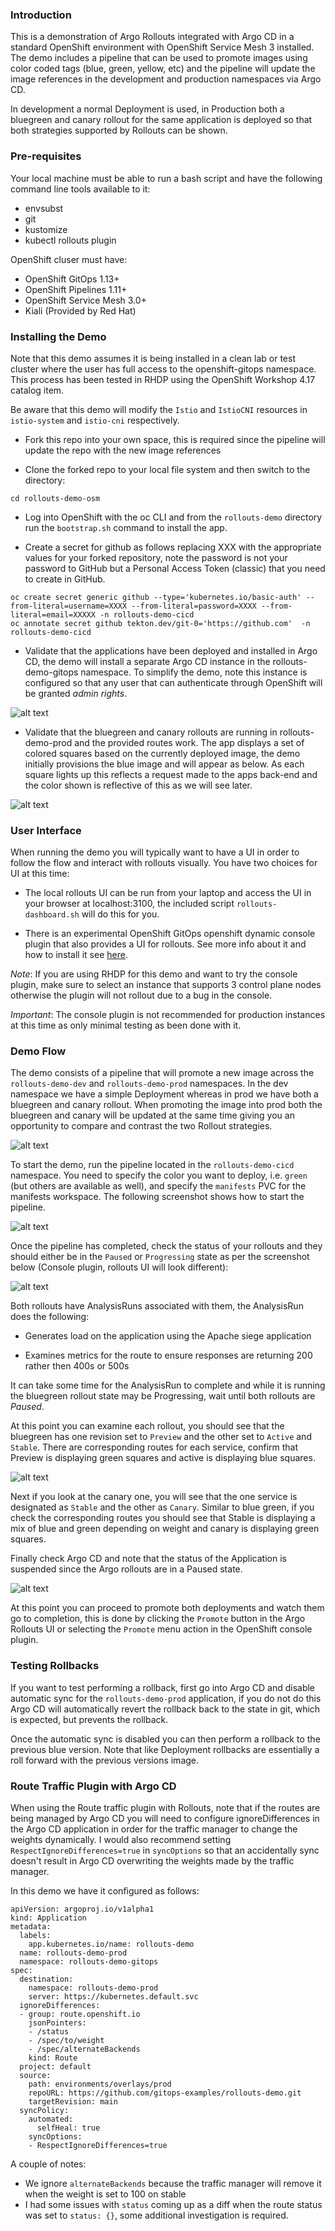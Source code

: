 ### Introduction

This is a demonstration of Argo Rollouts integrated with Argo CD in a standard OpenShift environment with OpenShift Service Mesh 3 installed. The demo
includes a pipeline that can be used to promote images using color coded tags (blue, green, yellow, etc) and the pipeline will
update the image references in the development and production namespaces via Argo CD.

In development a normal Deployment is used, in Production both a bluegreen and canary rollout for the same application is deployed
so that both strategies supported by Rollouts can be shown.

### Pre-requisites

Your local machine must be able to run a bash script and have the following command line tools available to it:
- envsubst
- git
- kustomize
- kubectl rollouts plugin

OpenShift cluser must have:

- OpenShift GitOps 1.13+
- OpenShift Pipelines 1.11+
- OpenShift Service Mesh 3.0+
- Kiali (Provided by Red Hat)

### Installing the Demo

Note that this demo assumes it is being installed in a clean lab or test cluster where the user has full access to the openshift-gitops namespace. This process has been tested in RHDP using the OpenShift Workshop 4.17 catalog item.

Be aware that this demo will modify the `Istio` and `IstioCNI` resources in `istio-system` and `istio-cni` respectively.

* Fork this repo into your own space, this is required since the pipeline will update the repo with the new image references

* Clone the forked repo to your local file system and then switch to the directory:

```cd rollouts-demo-osm```

* Log into OpenShift with the oc CLI and from the `rollouts-demo` directory run the `bootstrap.sh` command to install the app.

* Create a secret for github as follows replacing XXX with the appropriate values for your forked repository, note the password is not your password to
GitHub but a Personal Access Token (classic) that you need to create in GitHub.

```
oc create secret generic github --type='kubernetes.io/basic-auth' --from-literal=username=XXXX --from-literal=password=XXXX --from-literal=email=XXXXX -n rollouts-demo-cicd
oc annotate secret github tekton.dev/git-0='https://github.com'  -n rollouts-demo-cicd
```

* Validate that the applications have been deployed and installed in Argo CD, the demo will install a separate Argo CD instance in the rollouts-demo-gitops namespace. To simplify the demo, note this instance
is configured so that any user that can authenticate through OpenShift will be granted *admin rights*.

![alt text](https://raw.githubusercontent.com/gitops-examples/rollouts-demo/main/docs/img/argo-cd-apps.png)

- Validate that the bluegreen and canary rollouts are running in rollouts-demo-prod and the provided routes work. The app displays a set of colored squares based on the currently deployed image, the demo initially provisions
the blue image and will appear as below. As each square lights up this reflects a request made to the apps back-end and the color shown is reflective of this as we will see later.

![alt text](https://raw.githubusercontent.com/gitops-examples/rollouts-demo/main/docs/img/rollout-app.png)

### User Interface

When running the demo you will typically want to have a UI in order to follow the flow and interact with rollouts visually. You have two choices for UI at this time:

* The local rollouts UI can be run from your laptop and access the UI in your browser at localhost:3100, the included script `rollouts-dashboard.sh` will do this for you.

* There is an experimental OpenShift GitOps openshift dynamic console plugin that also provides a UI for rollouts. See more info about it and how to install it see [here](https://github.com/gnunn-gitops/gitops-admin-plugin).

*Note*: If you are using RHDP for this demo and want to try the console plugin, make sure to select an instance that supports 3 control plane nodes otherwise the plugin will not rollout due to a bug in the console.

*Important*: The console plugin is not recommended for production instances at this time as only minimal testing as been done with it.

### Demo Flow

The demo consists of a pipeline that will promote a new image across the `rollouts-demo-dev` and `rollouts-demo-prod` namespaces. In the dev namespace we have a simple Deployment whereas in prod we have both a bluegreen and canary rollout. When promoting the image into prod both the bluegreen and canary will be updated at the same time giving you an opportunity to compare and contrast the two Rollout strategies.

![alt text](https://raw.githubusercontent.com/gitops-examples/rollouts-demo/main/docs/img/pipeline.png)

To start the demo, run the pipeline located in the `rollouts-demo-cicd` namespace. You need to specify the color you want to deploy, i.e. `green` (but others are available as well), and specify the `manifests` PVC for the manifests workspace. The following screenshot shows how to start the pipeline.

![alt text](https://raw.githubusercontent.com/gitops-examples/rollouts-demo/main/docs/img/start-pipeline.png)

Once the pipeline has completed, check the status of your rollouts and they should either be in the `Paused` or `Progressing` state as per the screenshot below (Console plugin, rollouts UI will look different):

![alt text](https://raw.githubusercontent.com/gitops-examples/rollouts-demo/main/docs/img/post-status.png)

Both rollouts have AnalysisRuns associated with them, the AnalysisRun does the following:

* Generates load on the application using the Apache siege application

* Examines metrics for the route to ensure responses are returning 200 rather then 400s or 500s

It can take some time for the AnalysisRun to complete and while it is running the bluegreen rollout state may be Progressing, wait until both rollouts are *Paused*.

At this point you can examine each rollout, you should see that the bluegreen has one revision set to `Preview` and the other set to `Active` and `Stable`. There are corresponding routes for each service, confirm that Preview is displaying green squares and active is displaying blue squares.

![alt text](https://raw.githubusercontent.com/gitops-examples/rollouts-demo/main/docs/img/blue-green-paused.png)

Next if you look at the canary one, you will see that the one service is designated as `Stable` and the other as `Canary`. Similar to blue green, if you check the corresponding routes you should see that Stable is displaying a mix of blue and green depending on weight and canary is displaying green squares.

Finally check Argo CD and note that the status of the Application is suspended since the Argo rollouts are in a Paused state.

![alt text](https://raw.githubusercontent.com/gitops-examples/rollouts-demo/main/docs/img/argo-suspended.png)

At this point you can proceed to promote both deployments and watch them go to completion, this is done by clicking the `Promote` button in the Argo Rollouts UI or selecting the `Promote` menu action in the OpenShift console plugin.

### Testing Rollbacks

If you want to test performing a rollback, first go into Argo CD and disable automatic sync for the `rollouts-demo-prod` application, if you do not do this Argo CD will automatically revert the rollback back to the state in git, which is expected, but prevents the rollback.

Once the automatic sync is disabled you can then perform a rollback to the previous blue version. Note that like Deployment rollbacks are essentially a roll forward with the previous versions image.

### Route Traffic Plugin with Argo CD

When using the Route traffic plugin with Rollouts, note that if the routes are being managed by Argo CD you will need to configure ignoreDifferences in the Argo CD application in order for the traffic manager to change the weights dynamically. I would also recommend setting `RespectIgnoreDifferences=true` in `syncOptions` so that an accidentally sync doesn't result in Argo CD overwriting the weights made by the traffic manager.

In this demo we have it configured as follows:

```
apiVersion: argoproj.io/v1alpha1
kind: Application
metadata:
  labels:
    app.kubernetes.io/name: rollouts-demo
  name: rollouts-demo-prod
  namespace: rollouts-demo-gitops
spec:
  destination:
    namespace: rollouts-demo-prod
    server: https://kubernetes.default.svc
  ignoreDifferences:
  - group: route.openshift.io
    jsonPointers:
    - /status
    - /spec/to/weight
    - /spec/alternateBackends
    kind: Route
  project: default
  source:
    path: environments/overlays/prod
    repoURL: https://github.com/gitops-examples/rollouts-demo.git
    targetRevision: main
  syncPolicy:
    automated:
      selfHeal: true
    syncOptions:
    - RespectIgnoreDifferences=true
```

A couple of notes:
- We ignore `alternateBackends` because the traffic manager will remove it when the weight is set to 100 on stable
- I had some issues with `status` coming up as a diff when the route status was set to `status: {}`, some additional investigation is required.
